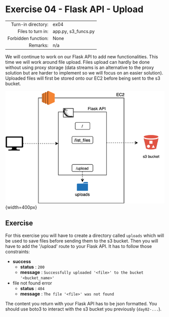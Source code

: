# Exercise 04 - Flask API - Upload

|                         |                    |
| -----------------------:| ------------------ |
|   Turn-in directory:    |  ex04              |
|   Files to turn in:     |  app.py, s3_funcs.py |
|   Forbidden function:   |  None              |
|   Remarks:              |  n/a               |


We will continue to work on our Flask API to add new functionalities. This time we will work around file upload. Files upload can hardly be done without using proxy storage (data streams is an alternative to the proxy solution but are harder to implement so we will focus on an easier solution). Uploaded files will first be stored onto our EC2 before being sent to the s3 bucket.

![Flask API](../assets/flask_api_2.png){width=400px}

## Exercise

For this exercise you will have to create a directory called `uploads` which will be used to save files before sending them to the s3 bucket. Then you will have to add the '/upload' route to your Flask API. It has to follow those constraints:
- **success**
    - **status** : `200`
    - **message** : `Successfully uploaded '<file>' to the bucket '<bucket_name>'`
- file not found error
    - **status** : `404`
    - **message** : `The file '<file>' was not found`

The content you return with your Flask API has to be json formatted. You should use boto3 to interact with the s3 bucket you previously (`day02-...`).